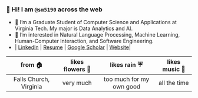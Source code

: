



### 👋  Hi! I am `@sm5190` across the web 
- 👀 I’m a Graduate Student of Computer Science and Applications at Virginia Tech. My major is Data Analytics and AI.
- 👀 I’m interested in Natural Language Processing, Machine Learning, Human-Computer Interaction, and Software Engineering.
- | [LinkedIn](https://www.linkedin.com/in/shutonu-mitra/)  | [Resume](https://github.com/sm5190/Resume/blob/main/Resume_spring_ver4.pdf) | [Google Scholar](https://scholar.google.com/citations?hl=en&user=zTwiYZoAAAAJ)  | [Website](https://sm5190.github.io/)|

|        from 🏠         |   likes flowers 💐 |       likes rain ☔      |    likes music 🎵      | 
|:----------------------:|:-------------------:|:------------------------:|:-----------------------:|
| Falls Church, Virginia |     very much       | too much for my own good |     all the time


